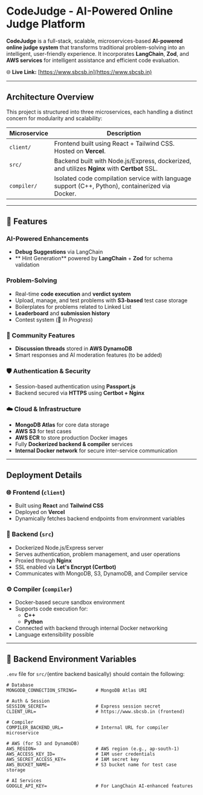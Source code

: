 #  CodeJudge - AI-Powered Online Judge Platform

**CodeJudge** is a full-stack, scalable, microservices-based **AI-powered online judge system** that transforms traditional problem-solving into an intelligent, user-friendly experience. It incorporates **LangChain**, **Zod**, and **AWS services** for intelligent assistance and efficient code evaluation.

🌐 **Live Link:** [https://www.sbcsb.in](https://www.sbcsb.in)

---

## Architecture Overview

This project is structured into three microservices, each handling a distinct concern for modularity and scalability:

| Microservice | Description |
|--------------|-------------|
| `client/`    | Frontend built using React + Tailwind CSS. Hosted on **Vercel**. |
| `src/`       | Backend built with Node.js/Express, dockerized, and utilizes **Nginx** with **Certbot** SSL. |
| `compiler/`  | Isolated code compilation service with language support (C++, Python), containerized via Docker. |

---

## 🌟 Features

###  AI-Powered Enhancements
- **Debug Suggestions** via LangChain
- ** Hint Generation** powered by **LangChain** + **Zod** for schema validation

### Problem-Solving
- Real-time **code execution** and **verdict system**
- Upload, manage, and test problems with **S3-based** test case storage
- Boilerplates for problems related to Linked List
- **Leaderboard** and **submission history**
- Contest system (🚧 *In Progress*)

### 👥 Community Features
- **Discussion threads** stored in **AWS DynamoDB**
- Smart responses and AI moderation features (to be added)

### 🛡️ Authentication & Security
- Session-based authentication using **Passport.js**
- Backend secured via **HTTPS** using **Certbot + Nginx**

### ☁️ Cloud & Infrastructure
- **MongoDB Atlas** for core data storage
- **AWS S3** for test cases
- **AWS ECR** to store production Docker images
- Fully **Dockerized backend & compiler** services
- **Internal Docker network** for secure inter-service communication

---

##  Deployment Details

### 🌐 Frontend (`client`)
- Built using **React** and **Tailwind CSS**
- Deployed on **Vercel**
- Dynamically fetches backend endpoints from environment variables

### 🧠 Backend (`src`)
- Dockerized Node.js/Express server
- Serves authentication, problem management, and user operations
- Proxied through **Nginx**
- SSL enabled via **Let's Encrypt (Certbot)**
- Communicates with MongoDB, S3, DynamoDB, and Compiler service

### ⚙️ Compiler (`compiler`)
- Docker-based secure sandbox environment
- Supports code execution for:
  - **C++**
  - **Python**
- Connected with backend through internal Docker networking
- Language extensibility possible

---

## 🔐 Backend Environment Variables

 `.env` file for `src/`(entire backend basically) should contain the following:

```env
# Database
MONGODB_CONNECTION_STRING=       # MongoDB Atlas URI

# Auth & Session
SESSION_SECRET=                  # Express session secret
CLIENT_URL=                      # https://www.sbcsb.in (frontend)

# Compiler
COMPILER_BACKEND_URL=            # Internal URL for compiler microservice

# AWS (for S3 and DynamoDB)
AWS_REGION=                      # AWS region (e.g., ap-south-1)
AWS_ACCESS_KEY_ID=               # IAM user credentials
AWS_SECRET_ACCESS_KEY=           # IAM secret key
AWS_BUCKET_NAME=                 # S3 bucket name for test case storage

# AI Services
GOOGLE_API_KEY=                  # For LangChain AI-enhanced features
